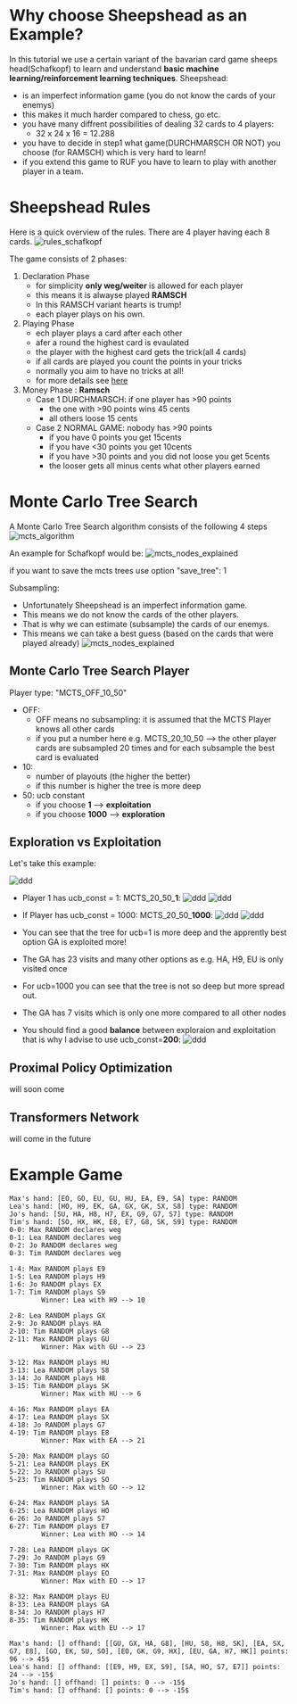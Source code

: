 # Why choose Sheepshead as an Example? 
In this tutorial we use a certain variant of the bavarian card game sheeps head(Schafkopf) to
learn and understand **basic machine learning/reinforcement learning techniques**.
Sheepshead:
* is an imperfect information game (you do not know the cards of your enemys)
* this makes it much harder compared to chess, go etc.
* you have many diffrent possibilities of dealing 32 cards to 4 players:
  - 32 x 24 x 16 = 12.288
* you have to decide in step1 what game(DURCHMARSCH OR NOT) you choose (for RAMSCH) which is very hard to learn!
* if you extend this game to RUF you have to learn to play with another player in a team.
# Sheepshead Rules
Here is a quick overview of the rules.
There are 4 player having each 8 cards.
![rules_schafkopf](01_MCTS/rules.png)

The game consists of 2 phases:
1. Declaration Phase
    * for simplicity **only weg/weiter** is allowed for each player
    * this means it is alwayse played **RAMSCH**
    * In this RAMSCH variant hearts is trump!
    * each player plays on his own.
2. Playing Phase
    * ech player plays a card after each other
    * afer a round the highest card is evaulated
    * the player with the highest card gets the trick(all 4 cards)
    * if all cards are played you count the points in your tricks
    * normally you aim to have no tricks at all!
    * for more details see [here](https://www.youtube.com/watch?v=ZLRpImBF-Wc)
3. Money Phase : **Ramsch**
    * Case 1 DURCHMARSCH: if one player has >90 points
        * the one with >90 points wins 45 cents
        * all others loose 15 cents
    * Case 2 NORMAL GAME: nobody has >90 points
        * if you have 0 points you get 15cents
        * if you have <30 points you get 10cents
        * if you have >30 points and you did not loose you get 5cents
        * the looser gets all minus cents what other players earned
# Monte Carlo Tree Search
A Monte Carlo Tree Search algorithm consists of the following 4 steps
![mcts_algorithm](01_MCTS/mcts_algo.png)

An example for Schafkopf would be:
![mcts_nodes_explained](01_MCTS/mcts_nodes_explained.png)

if you want to save the mcts trees use option "save_tree": 1

Subsampling:

* Unfortunately Sheepshead is an imperfect information game.
* This means we do not know the cards of the other players.
* That is why we can estimate (subsample) the cards of our enemys.
* This means we can take a best guess (based on the cards that were played already)
![mcts_nodes_explained](01_MCTS/mcs_subsampling.png)

## Monte Carlo Tree Search Player
Player type: "MCTS_OFF_10_50"
* OFF: 
    - OFF means no subsampling: it is assumed that the MCTS Player knows all other cards
    - if you put a number here e.g. MCTS_20_10_50 --> the other player cards are subsampled 20 times and for each subsample the best card is evaluated
* 10: 
    - number of playouts (the higher the better)
    - if this number is higher the tree is more deep
* 50: ucb constant
    - if you choose **1** --> **exploitation**
    - if you choose **1000** --> **exploration**
## Exploration vs Exploitation
Let's take this example:

![ddd](01_MCTS/seed_451.png)

* Player 1 has ucb_const = 1: MCTS_20_50_**1**:
![ddd](01_MCTS/Tree_move_4ucb_const1.png)
![ddd](01_MCTS/move_ucb_1.png)

* If Player has ucb_const = 1000: MCTS_20_50_**1000**: 
![ddd](01_MCTS/Tree_move_4ucb_const1000.png)
![ddd](01_MCTS/move_ucb_1000.png)

* You can see that the tree for ucb=1 is more deep and the apprently best option GA is exploited more!
* The GA has 23 visits and many other options as e.g. HA, H9, EU is only visited once
* For ucb=1000 you can see that the tree is not so deep but more spread out.
* The GA has 7 visits which is only one more compared to all other nodes

* You should find a good **balance** between exploraion and exploitation that is why I advise to use ucb_const=**200**:
![ddd](01_MCTS/Tree_move_4ucb_const200.png)

## Proximal Policy Optimization
will soon come

## Transformers Network
will come in the future

# Example Game
```
Max's hand: [EO, GO, EU, GU, HU, EA, E9, SA] type: RANDOM
Lea's hand: [HO, H9, EK, GA, GX, GK, SX, S8] type: RANDOM
Jo's hand: [SU, HA, H8, H7, EX, G9, G7, S7] type: RANDOM
Tim's hand: [SO, HX, HK, E8, E7, G8, SK, S9] type: RANDOM
0-0: Max RANDOM declares weg
0-1: Lea RANDOM declares weg
0-2: Jo RANDOM declares weg
0-3: Tim RANDOM declares weg

1-4: Max RANDOM plays E9
1-5: Lea RANDOM plays H9
1-6: Jo RANDOM plays EX
1-7: Tim RANDOM plays S9
        Winner: Lea with H9 --> 10

2-8: Lea RANDOM plays GX
2-9: Jo RANDOM plays HA
2-10: Tim RANDOM plays G8
2-11: Max RANDOM plays GU
        Winner: Max with GU --> 23

3-12: Max RANDOM plays HU
3-13: Lea RANDOM plays S8
3-14: Jo RANDOM plays H8
3-15: Tim RANDOM plays SK
        Winner: Max with HU --> 6

4-16: Max RANDOM plays EA
4-17: Lea RANDOM plays SX
4-18: Jo RANDOM plays G7
4-19: Tim RANDOM plays E8
        Winner: Max with EA --> 21

5-20: Max RANDOM plays GO
5-21: Lea RANDOM plays EK
5-22: Jo RANDOM plays SU
5-23: Tim RANDOM plays SO
        Winner: Max with GO --> 12

6-24: Max RANDOM plays SA
6-25: Lea RANDOM plays HO
6-26: Jo RANDOM plays S7
6-27: Tim RANDOM plays E7
        Winner: Lea with HO --> 14

7-28: Lea RANDOM plays GK
7-29: Jo RANDOM plays G9
7-30: Tim RANDOM plays HX
7-31: Max RANDOM plays EO
        Winner: Max with EO --> 17

8-32: Max RANDOM plays EU
8-33: Lea RANDOM plays GA
8-34: Jo RANDOM plays H7
8-35: Tim RANDOM plays HK
        Winner: Max with EU --> 17

Max's hand: [] offhand: [[GU, GX, HA, G8], [HU, S8, H8, SK], [EA, SX, G7, E8], [GO, EK, SU, SO], [EO, GK, G9, HX], [EU, GA, H7, HK]] points: 96 --> 45$
Lea's hand: [] offhand: [[E9, H9, EX, S9], [SA, HO, S7, E7]] points: 24 --> -15$
Jo's hand: [] offhand: [] points: 0 --> -15$
Tim's hand: [] offhand: [] points: 0 --> -15$
```
